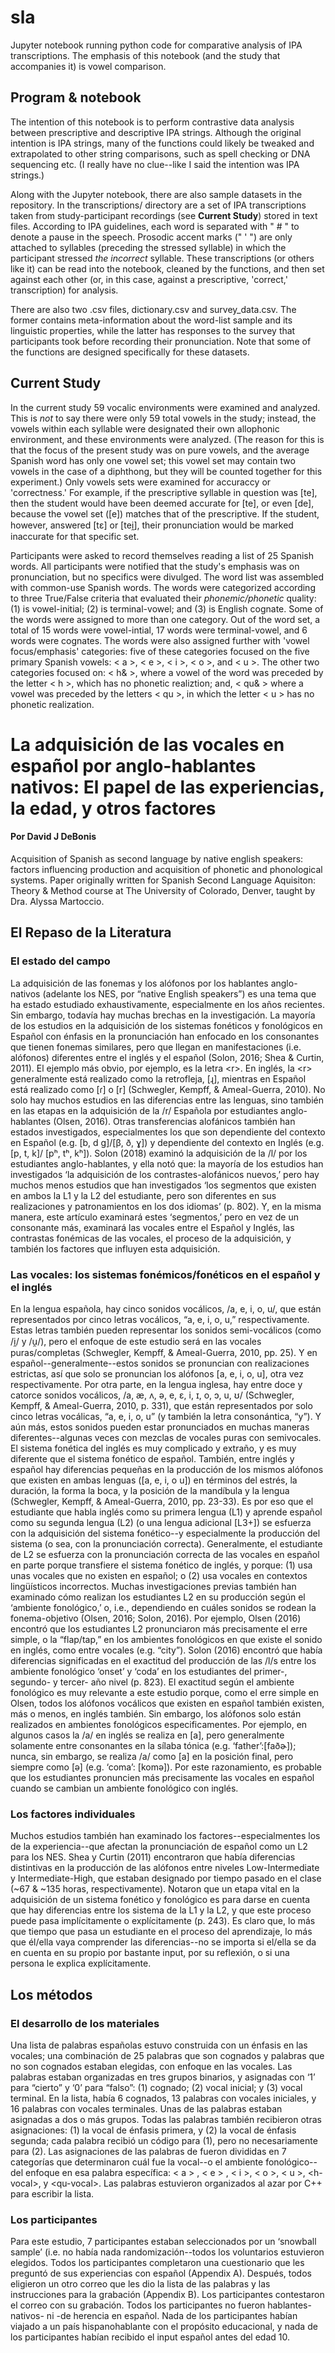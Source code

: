 # sla
Jupyter notebook running python code for comparative analysis of IPA transcriptions.
The emphasis of this notebook (and the study that accompanies it) is vowel comparison.

## Program & notebook

The intention of this notebook is to perform contrastive data analysis between prescriptive and descriptive IPA strings. Although the original intention is IPA strings, many of the functions could likely be tweaked and extrapolated to other string comparisons, such as spell checking or DNA sequencing etc. (I really have no clue--like I said the intention was IPA strings.)

Along with the Jupyter notebook, there are also sample datasets in the repository. In the transcriptions/ directory are a set of IPA transcriptions taken from study-participant recordings (see **Current Study**) stored in text files. According to IPA guidelines, each word is separated with " # " to denote a pause in the speech. Prosodic accent marks (" ' ") are only attached to syllables (preceding the stressed syllable) in which the participant stressed *the incorrect* syllable. These transcriptions (or others like it) can be read into the notebook, cleaned by the functions, and then set against each other (or, in this case, against a prescriptive, 'correct,' transcription) for analysis.

There are also two .csv files, dictionary.csv and survey_data.csv. The former contains meta-information about the word-list sample and its linguistic properties, while the latter has responses to the survey that participants took before recording their pronunciation. Note that some of the functions are designed specifically for these datasets.

## Current Study

In the current study 59 vocalic environments were examined and analyzed. This is *not* to say there were only 59 total vowels in the study; instead, the vowels within each syllable were designated their own allophonic environment, and these environments were analyzed. (The reason for this is that the focus of the present study was on pure vowels, and the average Spanish word has only one vowel set; this vowel set may contain two vowels in the case of a diphthong, but they will be counted together for this experiment.) Only vowels sets were examined for accuraccy or 'correctness.' For example, if the prescriptive syllable in question was [te], then the student would have been deemed accurate for [te], or even [de], because the vowel set ([e]) matches that of the prescriptive. If the student, however, answered [tɛ] or [tei̯], their pronunciation would be marked inaccurate for that specific set.

Participants were asked to record themselves reading a list of 25 Spanish words. All participants were notified that the study's emphasis was on pronunciation, but no specifics were divulged. The word list was assembled with common-use Spanish words. The words were categorized according to three True/False criteria that evaluated their *phonemic/phonetic* quality: (1) is vowel-initial; (2) is terminal-vowel; and (3) is English cognate. Some of the words were assigned to more than one category. Out of the word set, a total of 15 words were vowel-intial, 17 words were terminal-vowel, and 6 words were cognates. The words were also assigned further with 'vowel focus/emphasis' categories: five of these categories focused on the five primary Spanish vowels: < a >, < e >, < i >, < o >, and < u >. The other two categories focused on: < h& >, where a vowel of the word was preceded by the letter < h >, which has no phonetic realiztion; and, < qu& > where a vowel was preceded by the letters < qu >, in which the letter < u > has no phonetic realization.




# La adquisición de las vocales en español por anglo-hablantes nativos: El papel de las experiencias, la edad, y otros factores
#### Por David J DeBonis

Acquisition of Spanish as second language by native english speakers: factors influencing production and acquisition of phonetic and phonological systems.
Paper originally written for Spanish Second Language Aquisiton: Theory & Method course at The University of Colorado, Denver, taught by Dra. Alyssa Martoccio.

## El Repaso de la Literatura

### El estado del campo

La adquisición de las fonemas y los alófonos por los hablantes anglo-nativos (adelante los NES, por “native English speakers”) es una tema que ha estado estudiado exhaustivamente, especialmente en los años recientes. Sin embargo, todavía hay muchas brechas en la investigación.
La mayoría de los estudios en la adquisición de los sistemas fonéticos y fonológicos en Español con énfasis en la pronunciación han enfocado en los consonantes que tienen fonemas similares, pero que llegan en manifestaciones (i.e. alófonos) diferentes entre el inglés y el español (Solon, 2016; Shea & Curtin, 2011). El ejemplo más obvio, por ejemplo, es la letra \<r>. En inglés, la \<r> generalmente está realizado como la retrofleja, [ɻ], mientras en Español está realizado como [ɾ] o [r] (Schwegler, Kempff, & Ameal-Guerra, 2010). No solo hay muchos estudios en las diferencias entre las lenguas, sino también en las etapas en la adquisición de la /r/ Española por estudiantes anglo-hablantes (Olsen, 2016). Otras transferencias alofánicos también han estados investigados, especialmentes los que son dependiente del contexto en Español (e.g. [b, d g]/[β, ð, ɣ]) y dependiente del contexto en Inglés (e.g. [p, t, k]/ [pʰ, tʰ, kʰ]). Solon (2018) examinó la adquisición de la /l/ por los estudiantes anglo-hablantes, y ella notó que: la mayoría de los estudios han investigados ‘la adquisición de los contrastes-alofánicos nuevos,’ pero hay muchos menos estudios que han investigados ‘los segmentos que existen en ambos la L1 y la L2 del estudiante, pero son diferentes en sus realizaciones y patronamientos en los dos idiomas’ (p. 802). Y, en la misma manera, este artículo examinará estes ‘segmentos,’ pero en vez de un consonante más, examinará las vocales entre el Español y Inglés, las contrastas fonémicas de las vocales, el proceso de la adquisición, y también los factores que influyen esta adquisición.

### Las vocales: los sistemas fonémicos/fonéticos en el español y el inglés

En la lengua española, hay cinco sonidos vocálicos, /a, e, i, o, u/, que están representados por cinco letras vocálicos, “a, e, i, o, u,” respectivamente. Estas letras también pueden representar los sonidos semi-vocálicos (como /i̯/  y  /u̯/), pero el enfoque de este estudio será en las vocales puras/completas (Schwegler, Kempff, & Ameal-Guerra, 2010, pp. 25). Y en español--generalmente--estos sonidos se pronuncian con realizaciones estrictas, así que solo se pronuncian los alófonos [a, e, i, o, u], otra vez respectivamente.
Por otra parte, en la lengua inglesa, hay entre doce y catorce sonidos vocálicos, /a, æ, ʌ, ə, e, ɛ, i, ɪ, o, ɔ, u, ʊ/ (Schwegler, Kempff, & Ameal-Guerra, 2010, p. 331),  que están representados por solo cinco letras vocálicas, “a, e, i, o, u” (y también la letra consonántica, “y”). Y aún más, estos sonidos pueden estar pronunciados en muchas maneras diferentes--algunas veces con mezclas de vocales puras con semivocales. El sistema fonética del inglés es muy complicado y extraño, y es muy diferente que el sistema fonético de español. También, entre inglés y español hay diferencias pequeñas en la producción de los mismos alófonos que existen en ambas lenguas ([a, e, i, o u]) en términos del estrés, la duración, la forma la boca, y la posición de la mandíbula y la lengua (Schwegler, Kempff, & Ameal-Guerra, 2010, pp. 23-33). Es por eso que el estudiante que habla inglés como su primera lengua (L1) y aprende español como su segunda lengua (L2) (o una lengua adicional [L3+]) se esfuerza con la adquisición del sistema fonético--y especialmente la producción del sistema (o sea, con la pronunciación correcta). Generalmente, el estudiante de L2 se esfuerza con la pronunciación correcta de las vocales en español en parte porque transfiere el sistema fonético de inglés, y porque: (1) usa unas vocales que no existen en español; o (2) usa vocales en contextos lingüísticos incorrectos.
Muchas investigaciones previas también han examinado cómo realizan los estudiantes L2 en su producción según el ‘ambiente fonológico,’ o, i.e., dependiendo en cuáles sonidos se rodean la fonema-objetivo (Olsen, 2016; Solon, 2016). Por ejemplo, Olsen (2016) encontró que los estudiantes L2 pronunciaron más precisamente el erre simple, o la “flap/tap,” en los ambientes fonológicos en que existe el sonido en inglés, como entre vocales (e.g. “city”).
Solon (2016) encontró que había diferencias significadas en el exactitud del producción de las /l/s entre los ambiente fonológico ‘onset’ y ‘coda’ en los estudiantes del primer-, segundo- y tercer- año nivel (p. 823). El exactitud según el ambiente fonológico es muy relevante a este estudio porque, como el erre simple en Olsen, todos los alófonos vocálicos que existen en español también existen, más o menos, en inglés también. Sin embargo, los alófonos solo están realizados en ambientes fonológicos especificamentes. Por ejemplo, en algunos casos la /a/ en inglés se realiza en [a], pero generalmente solamente entre consonantes en la sílaba tónica (e.g. ‘father’:[faðɚ]);  nunca, sin embargo, se realiza /a/ como [a] en la posición final, pero siempre como [ə] (e.g. ‘coma’:  [komə]). Por este razonamiento, es probable que los estudiantes pronuncien más precisamente las vocales en español cuando se cambian un ambiente fonológico con inglés.

### Los factores individuales

Muchos estudios también han examinado los factores--especialmentes los de la experiencia--que afectan la pronunciación de español como un L2 para los NES. Shea y Curtin (2011) encontraron que había diferencias distintivas en la producción de las alófonos entre niveles Low-Intermediate y Intermediate-High, que estaban designado por tiempo pasado en el clase (~67 & ~135 horas, respectivamente). Notaron que un etapa vital en la adquisición de un sistema fonético y fonológico es para darse en cuenta que hay diferencias entre los sistema de la L1 y la L2, y que este proceso puede pasa implícitamente o explícitamente (p. 243). Es claro que, lo más que tiempo que pasa un estudiante en el proceso del aprendizaje, lo más que él/ella vaya comprender las diferencias--no se importa si el/ella se da en cuenta en su propio por bastante input, por su reflexión, o si una persona le explica explícitamente.

## Los métodos

### El desarrollo de los materiales

Una lista de palabras españolas estuvo construida con un énfasis en las vocales; una combinación de 25 palabras que son cognados y palabras que no son cognados estaban elegidas, con enfoque en las vocales. Las palabras estaban organizadas en tres grupos binarios, y asignadas con ‘1’ para “cierto” y ‘0’ para “falso”: (1) cognado; (2) vocal inicial; y (3) vocal terminal. En la lista, había 6 cognados, 13 palabras con vocales iniciales, y 16 palabras con vocales terminales. Unas de las palabras estaban asignadas a dos o más grupos. Todas las palabras también recibieron otras asignaciones: (1) la vocal de énfasis primera, y (2) la vocal de énfasis segunda; cada palabra recibió un código para (1), pero no necesariamente para (2). Las asignaciones de las palabras de fueron divididas en 7 categorías que determinaron cuál fue la vocal--o el ambiente fonológico--del enfoque en esa palabra específica:  < a > , < e > , < i >, < o >, < u >, \<h-vocal>, y \<qu-vocal>. Las palabras estuvieron organizados al azar por C++ para escribir la lista.

### Los participantes
Para este estudio, 7 participantes estaban seleccionados por un ‘snowball sample’ (i.e. no había nada randomización--todos los voluntarios estuvieron elegidos.  Todos los participantes completaron una cuestionario que les preguntó de sus experiencias con español (Appendix A). Después, todos eligieron un otro correo que les dio la lista de las palabras y las instrucciones para la grabación (Appendix B). Los participantes contestaron el correo con su grabación. Todos los participantes no fueron hablantes-nativos- ni -de herencia en español. Nada de los participantes habían viajado a un país hispanohablante con el propósito educacional, y nada de los participantes habían recibido el input español antes del edad 10.
